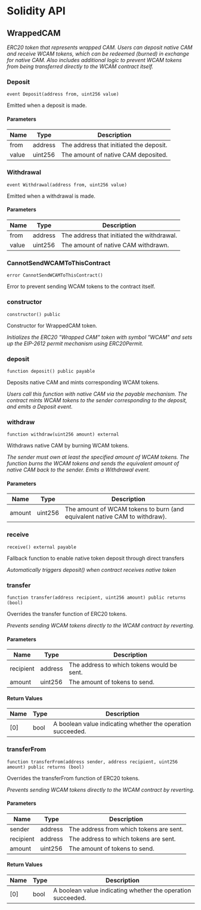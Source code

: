 # Solidity API

## WrappedCAM

_ERC20 token that represents wrapped CAM. Users can deposit native CAM
and receive WCAM tokens, which can be redeemed (burned) in exchange for native
CAM. Also includes additional logic to prevent WCAM tokens from being transferred
directly to the WCAM contract itself._

### Deposit

```solidity
event Deposit(address from, uint256 value)
```

Emitted when a deposit is made.

#### Parameters

| Name | Type | Description |
| ---- | ---- | ----------- |
| from | address | The address that initiated the deposit. |
| value | uint256 | The amount of native CAM deposited. |

### Withdrawal

```solidity
event Withdrawal(address from, uint256 value)
```

Emitted when a withdrawal is made.

#### Parameters

| Name | Type | Description |
| ---- | ---- | ----------- |
| from | address | The address that initiated the withdrawal. |
| value | uint256 | The amount of native CAM withdrawn. |

### CannotSendWCAMToThisContract

```solidity
error CannotSendWCAMToThisContract()
```

Error to prevent sending WCAM tokens to the contract itself.

### constructor

```solidity
constructor() public
```

Constructor for WrappedCAM token.

_Initializes the ERC20 "Wrapped CAM" token with symbol "WCAM" and sets
up the EIP-2612 permit mechanism using ERC20Permit._

### deposit

```solidity
function deposit() public payable
```

Deposits native CAM and mints corresponding WCAM tokens.

_Users call this function with native CAM via the payable mechanism.
The contract mints WCAM tokens to the sender corresponding to the deposit,
and emits a Deposit event._

### withdraw

```solidity
function withdraw(uint256 amount) external
```

Withdraws native CAM by burning WCAM tokens.

_The sender must own at least the specified amount of WCAM tokens.
The function burns the WCAM tokens and sends the equivalent amount of native
CAM back to the sender. Emits a Withdrawal event._

#### Parameters

| Name | Type | Description |
| ---- | ---- | ----------- |
| amount | uint256 | The amount of WCAM tokens to burn (and equivalent native CAM to withdraw). |

### receive

```solidity
receive() external payable
```

Fallback function to enable native token deposit through direct transfers

_Automatically triggers deposit() when contract receives native token_

### transfer

```solidity
function transfer(address recipient, uint256 amount) public returns (bool)
```

Overrides the transfer function of ERC20 tokens.

_Prevents sending WCAM tokens directly to the WCAM contract by reverting._

#### Parameters

| Name | Type | Description |
| ---- | ---- | ----------- |
| recipient | address | The address to which tokens would be sent. |
| amount | uint256 | The amount of tokens to send. |

#### Return Values

| Name | Type | Description |
| ---- | ---- | ----------- |
| [0] | bool | A boolean value indicating whether the operation succeeded. |

### transferFrom

```solidity
function transferFrom(address sender, address recipient, uint256 amount) public returns (bool)
```

Overrides the transferFrom function of ERC20 tokens.

_Prevents sending WCAM tokens directly to the WCAM contract by reverting._

#### Parameters

| Name | Type | Description |
| ---- | ---- | ----------- |
| sender | address | The address from which tokens are sent. |
| recipient | address | The address to which tokens are sent. |
| amount | uint256 | The amount of tokens to send. |

#### Return Values

| Name | Type | Description |
| ---- | ---- | ----------- |
| [0] | bool | A boolean value indicating whether the operation succeeded. |

